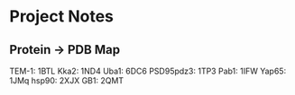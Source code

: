 # Project Notes

## Protein -> PDB Map

TEM-1: 1BTL
Kka2: 1ND4
Uba1: 6DC6
PSD95pdz3: 1TP3
Pab1: 1IFW
Yap65: 1JMq
hsp90: 2XJX
GB1: 2QMT